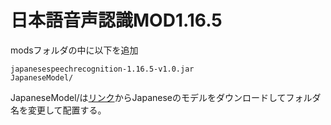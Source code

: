 # 日本語音声認識MOD1.16.5

modsフォルダの中に以下を追加
```
japanesespeechrecognition-1.16.5-v1.0.jar
JapaneseModel/
```


JapaneseModel/は[リンク](https://alphacephei.com/vosk/models/vosk-model-small-ja-0.22.zip)からJapaneseのモデルをダウンロードしてフォルダ名を変更して配置する。
